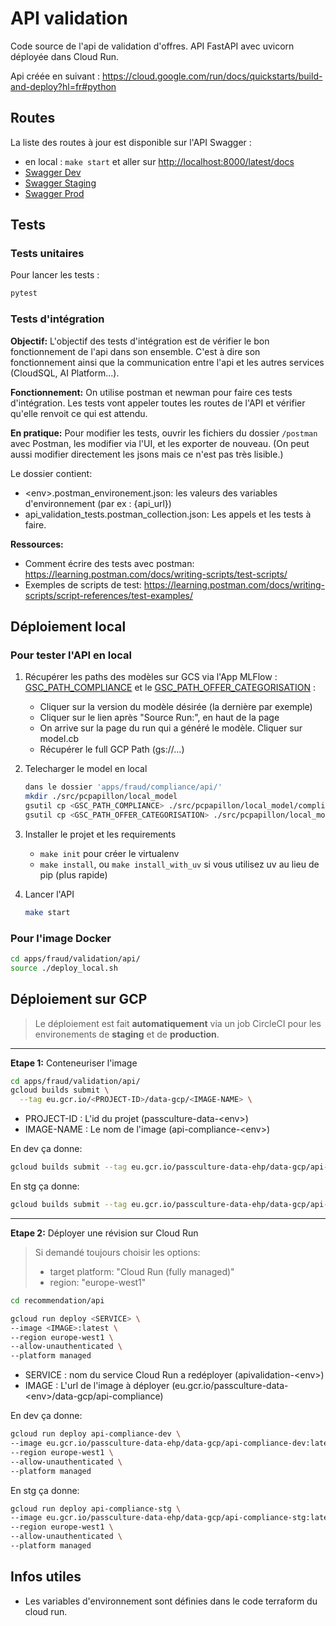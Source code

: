 # API validation

Code source de l'api de validation d'offres.
API FastAPI avec uvicorn déployée dans Cloud Run.

Api créée en suivant : <https://cloud.google.com/run/docs/quickstarts/build-and-deploy?hl=fr#python>

## Routes

La liste des routes à jour est disponible sur l'API Swagger :

- en local : `make start` et aller sur <http://localhost:8000/latest/docs>
- [Swagger Dev](https://compliance.testing.passculture.team/latest/docs)
- [Swagger Staging](https://compliance.staging.passculture.team/latest/docs)
- [Swagger Prod](https://compliance.passculture.team/latest/docs)

## Tests

### Tests unitaires

Pour lancer les tests :

```bash
pytest
```

### Tests d'intégration

**Objectif:**
L'objectif des tests d'intégration est de vérifier le bon fonctionnement de l'api dans son ensemble. C'est à dire son fonctionnement ainsi que la communication entre l'api et les autres services (CloudSQL, AI Platform...).

**Fonctionnement:**
On utilise postman et newman pour faire ces tests d'intégration.
Les tests vont appeler toutes les routes de l'API et vérifier qu'elle renvoit ce qui est attendu.

**En pratique:**
Pour modifier les tests, ouvrir les fichiers du dossier `/postman` avec Postman, les modifier via l'UI, et les exporter de nouveau. (On peut aussi modifier directement les jsons mais ce n'est pas très lisible.)

Le dossier contient:

- \<env>.postman_environement.json: les valeurs des variables d'environnement (par ex : {api_url})
- api_validation_tests.postman_collection.json: Les appels et les tests à faire.

**Ressources:**

- Comment écrire des tests avec postman: <https://learning.postman.com/docs/writing-scripts/test-scripts/>
- Exemples de scripts de test: <https://learning.postman.com/docs/writing-scripts/script-references/test-examples/>

## Déploiement local

### Pour tester l'API en local


1. Récupérer les paths des modèles sur GCS via l'App MLFlow : [GSC_PATH_COMPLIANCE](https://mlflow.staging.passculture.team/#/models/compliance_default_stg) et le [GSC_PATH_OFFER_CATEGORISATION](https://mlflow.staging.passculture.team/#/models/offer_categorisation_stg) :
    - Cliquer sur la version du modèle désirée (la dernière par exemple)
    - Cliquer sur le lien après "Source Run:", en haut de la page
    - On arrive sur la page du run qui a généré le modèle. Cliquer sur model.cb
    - Récupérer le full GCP Path (gs://...)
2. Telecharger le model en local

    ```bash
    dans le dossier 'apps/fraud/compliance/api/'
    mkdir ./src/pcpapillon/local_model
    gsutil cp <GSC_PATH_COMPLIANCE> ./src/pcpapillon/local_model/compliance_model.cb
    gsutil cp <GSC_PATH_OFFER_CATEGORISATION> ./src/pcpapillon/local_model/offer_categorisation_model.cb
    ```

3. Installer le projet et les requirements
    - `make init` pour créer le virtualenv
    - `make install`, ou `make install_with_uv` si vous utilisez uv au lieu de pip (plus rapide)

4. Lancer l'API

    ```bash
    make start
    ```

### Pour l'image Docker

```bash
cd apps/fraud/validation/api/
source ./deploy_local.sh
```

## Déploiement sur GCP

>Le déploiement est fait **automatiquement** via un job CircleCI pour les environements de **staging** et de **production**.

------

**Etape 1:** Conteneuriser l'image

```bash
cd apps/fraud/validation/api/
gcloud builds submit \
  --tag eu.gcr.io/<PROJECT-ID>/data-gcp/<IMAGE-NAME> \

```

- PROJECT-ID : L'id du projet (passculture-data-\<env>)
- IMAGE-NAME : Le nom de l'image (api-compliance-\<env>)

En dev ça donne:

```bash
gcloud builds submit --tag eu.gcr.io/passculture-data-ehp/data-gcp/api-compliance-dev
```

En stg ça donne:

```bash
gcloud builds submit --tag eu.gcr.io/passculture-data-ehp/data-gcp/api-compliance-stg
```

------

**Etape 2:** Déployer une révision sur Cloud Run

>Si demandé toujours choisir les options:
>
>- target platform: "Cloud Run (fully managed)"
>- region: "europe-west1"

```bash
cd recommendation/api

gcloud run deploy <SERVICE> \
--image <IMAGE>:latest \
--region europe-west1 \
--allow-unauthenticated \
--platform managed
```

- SERVICE : nom du service Cloud Run a redéployer (apivalidation-\<env>)
- IMAGE : L'url de l'image à déployer (eu.gcr.io/passculture-data-\<env>/data-gcp/api-compliance)

En dev ça donne:

```bash
gcloud run deploy api-compliance-dev \
--image eu.gcr.io/passculture-data-ehp/data-gcp/api-compliance-dev:latest \
--region europe-west1 \
--allow-unauthenticated \
--platform managed
```

En stg ça donne:

```bash
gcloud run deploy api-compliance-stg \
--image eu.gcr.io/passculture-data-ehp/data-gcp/api-compliance-stg:latest \
--region europe-west1 \
--allow-unauthenticated \
--platform managed
```

## Infos utiles

- Les variables d'environnement sont définies dans le code terraform du cloud run.
